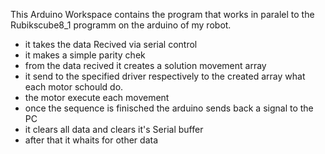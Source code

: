 This Arduino Workspace contains the program that works in paralel to the Rubikscube8_1 programm on the arduino of my robot.

- it takes the data Recived via serial control
- it makes a simple parity chek
- from the data recived it creates a solution movement array
- it send to the specified driver respectively to the created array what each motor schould do.
- the motor execute each movement
- once the sequence is finisched the arduino sends back a signal to the PC
- it clears all data and clears it's Serial buffer
- after that it whaits for other data

